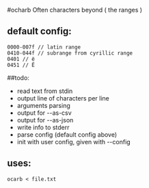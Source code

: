 #ocharb
Often characters beyond ( the ranges )

## default config:
```
0000-007f // latin range
0410-044f // subrange from cyrillic range
0401 // ё
0451 // Ё
```

##todo:
* read text from stdin
* output line of characters per line
* arguments parsing
* output for --as-csv
* output for --as-json
* write info to stderr
* parse config (default config above)
* init with user config, given with --config

## uses:
```ocarb < file.txt``` 
